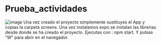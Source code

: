 # Prueba_actividades

![image](https://user-images.githubusercontent.com/64792002/156030757-38ccdc02-3e8f-4f85-b41f-8d8f321315a3.png)
Una vez creado el proyecto simplemente sustituyes el App y copias la carpeta screens.
Una vez instalamos  expo se instalan las librerias desde donde se ha creado el proyecto.
Ejecutas con : npm start.
Y pulsas "W" para abrir en el navegador.

